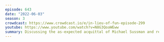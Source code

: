 ```yaml
---
episode: 643
date: "2022-06-03"
season: 3
crowdcast: https://www.crowdcast.io/e/in-lieu-of-fun-episode-299
youtube: https://www.youtube.com/watch?v=N8G3QoaWEww
summary: Discussing the as-expected acquittal of Michael Sussman and related topics
---
```

